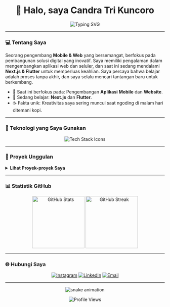 <h1 align="center">👋 Halo, saya <b>Candra Tri Kuncoro</b></h1>
<p align="center">
  <img src="https://readme-typing-svg.herokuapp.com?font=Fira+Code&size=22&pause=1000&color=00C4FF&center=true&vCenter=true&width=600&lines=Selamat+datang+di+GitHub+saya!;Mobile+%2B+Web+Developer;Android%2C+PHP%2C+CI%2C+Laravel+enthusiast;Mari+kita+berkolaborasi+%21+%F0%9F%9A%80" alt="Typing SVG" />
</p>

---

### 💻 Tentang Saya

Seorang pengembang **Mobile & Web** yang bersemangat, berfokus pada pembangunan solusi digital yang inovatif. Saya memiliki pengalaman dalam mengembangkan aplikasi web dan seluler, dan saat ini sedang mendalami **Next.js & Flutter** untuk memperluas keahlian. Saya percaya bahwa belajar adalah proses tanpa akhir, dan saya selalu mencari tantangan baru untuk berkembang.

- 🔭 Saat ini berfokus pada: Pengembangan **Aplikasi Mobile** dan **Website**.
- 🌱 Sedang belajar: **Next.js** dan **Flutter**.
- ☕ Fakta unik: Kreativitas saya sering muncul saat ngoding di malam hari ditemani kopi.

---

### 🚀 Teknologi yang Saya Gunakan

<p align="center">
  <img src="https://skillicons.dev/icons?i=html,css,php,codeigniter,laravel,mysql,androidstudio,java,git,github,vscode,figma&theme=light" alt="Tech Stack Icons" />
</p>

---

### 📂 Proyek Unggulan

<details>
  <summary><b>Lihat Proyek-proyek Saya</b></summary>
  <br />
  
  #### 📱 [Mobile Toko Hidup](https://github.com/candra-khun/Toko-Hidup)
  Aplikasi Android untuk toko tas dengan fitur keranjang belanja, rekomendasi produk, dan proses checkout.

  #### 🎨 [Mobile Batik Nusantara](https://github.com/candra-khun/Batik-Nusantara)
  Aplikasi Android yang menampilkan dan menjual koleksi batik Indonesia dengan antarmuka pengguna yang modern.
  
  #### 🌐 [Web Koperasi](https://github.com/candra-khun/Koperasi)
  Platform koperasi berbasis web dengan sistem simpan pinjam, riwayat transaksi, dan dasbor interaktif.

</details>

---

### 📊 Statistik GitHub

<p align="center">
  <img src="https://github-readme-stats.vercel.app/api?username=candra-khun&show_icons=true&theme=tokyonight&count_private=true&hide_border=true" height="165" alt="GitHub Stats" />
  <img src="https://github-readme-streak-stats.herokuapp.com/?user=candra-khun&theme=tokyonight&hide_border=true" height="165" alt="GitHub Streak" />
</p>

---

### 🌐 Hubungi Saya

<p align="center">
  <a href="https://www.instagram.com/candra_khun"><img src="https://img.shields.io/badge/Instagram-E4405F?style=for-the-badge&logo=instagram&logoColor=white" alt="Instagram" /></a>
  <a href="https://www.linkedin.com/in/candra-tri-kuncoro-634a2b2a7/"><img src="https://img.shields.io/badge/LinkedIn-0077B5?style=for-the-badge&logo=linkedin&logoColor=white" alt="LinkedIn" /></a>
  <a href="mailto:candratrikuncoro3@gmail.com"><img src="https://img.shields.io/badge/Email-D14836?style=for-the-badge&logo=gmail&logoColor=white" alt="Email" /></a>
</p>

---

<p align="center">
  <img src="https://raw.githubusercontent.com/candra-khun/candra-khun/output/github-contribution-grid-snake-dark.svg" alt="snake animation" />
</p>

<p align="center">
  <img src="https://komarev.com/ghpvc/?username=candra-khun&label=Jumlah+Kunjungan&color=blue&style=flat" alt="Profile Views" />
</p>
